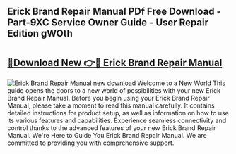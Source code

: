 ## Erick Brand Repair Manual PDf Free Download - Part-9XC Service Owner Guide - User Repair Edition gWOth

# <h2><a href="http://bc40909.oget.top/?id=Erick+Brand+Repair+Manual">🔗Download New 👉🔴 Erick Brand Repair Manual</a></h2>

[![Erick Brand Repair Manual new download](https://i.imgur.com/5g1atiW.png)](http://bc40909.oget.top/?id=Erick+Brand+Repair+Manual)
Welcome to a New World This guide opens the doors to a new world of possibilities with your new Erick Brand Repair Manual. Before you begin using your Erick Brand Repair Manual, please take a moment to read this manual carefully. It contains detailed instructions for product setup, as well as information on how to use its various features and capabilities. Experience seamless connectivity and control thanks to the advanced features of your new Erick Brand Repair Manual. We're Here to Guide You Erick Brand Repair Manual. We are committed to providing you with comprehensive support.
